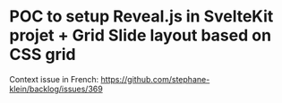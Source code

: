 # POC to setup Reveal.js in SvelteKit projet + Grid Slide layout based on CSS grid

Context issue in French: https://github.com/stephane-klein/backlog/issues/369
